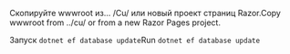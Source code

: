 <span data-ttu-id="ea1a0-101">Скопируйте wwwroot из... /Cu/ или новый проект страниц Razor.</span><span class="sxs-lookup"><span data-stu-id="ea1a0-101">Copy wwwroot from ../cu/ or from a new Razor Pages project.</span></span>

<span data-ttu-id="ea1a0-102">Запуск `dotnet ef database update`</span><span class="sxs-lookup"><span data-stu-id="ea1a0-102">Run `dotnet ef database update`</span></span>